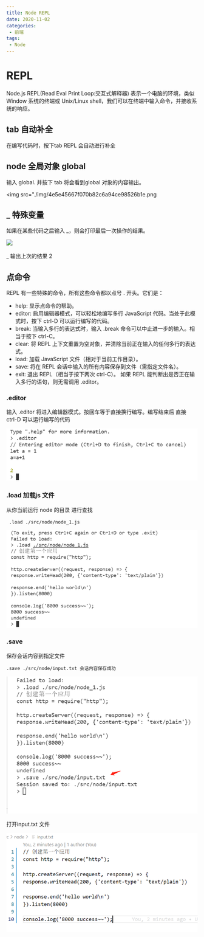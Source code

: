 ```yaml
---
title: Node REPL
date: 2020-11-02
categories: 
 - 前端
tags:
 - Node
---
```


# REPL
Node.js REPL(Read Eval Print Loop:交互式解释器) 表示一个电脑的环境，类似 Window 系统的终端或 Unix/Linux shell，我们可以在终端中输入命令，并接收系统的响应。

## tab 自动补全
在编写代码时，按下tab REPL 会自动进行补全


## node 全局对象 global
输入 global. 并按下 tab 将会看到global 对象的内容输出。

<img src="./img/4e5e45667f070b82c6a94ce98526b1e.png

## _ 特殊变量
如果在某些代码之后输入 _，则会打印最后一次操作的结果。

<img src="./img/bf2c92b763546d8096eb346600bc10b.png">

_ 输出上次的结果 2


## 点命令
REPL 有一些特殊的命令，所有这些命令都以点号 . 开头。它们是：
+ help: 显示点命令的帮助。
+ editor: 启用编辑器模式，可以轻松地编写多行 JavaScript 代码。当处于此模式时，按下 ctrl-D 可以运行编写的代码。
+ break: 当输入多行的表达式时，输入 .break 命令可以中止进一步的输入。相当于按下 ctrl-C。
+ clear: 将 REPL 上下文重置为空对象，并清除当前正在输入的任何多行的表达式。
+ load: 加载 JavaScript 文件（相对于当前工作目录）。
+ save: 将在 REPL 会话中输入的所有内容保存到文件（需指定文件名）。
+ exit: 退出 REPL（相当于按下两次 ctrl-C）。
如果 REPL 能判断出是否正在输入多行的语句，则无需调用 .editor。

### .editor
输入 .editor 将进入编辑器模式。按回车等于直接换行编写。编写结束后 直接 ctrl-D 可以运行编写的代码

<img src="./img/f990b8ba543db476265fd053924f8e1.png">

### .load 加载js 文件
从你当前运行 node 的目录 进行查找
```node
 .load ./src/node/node_1.js
```

<img src="./img/4d3d666cb9e76c1ff9f1c44becc441a.png" >

### .save
保存会话内容到指定文件
```
.save ./src/node/input.txt 会话内容保存成功
```
<img src="./img/a4440c98abed7526039a4ed98ac89c3.png">

打开input.txt 文件

<img src="./img/45c05389f0e95459fcaf8a97152d881.png">